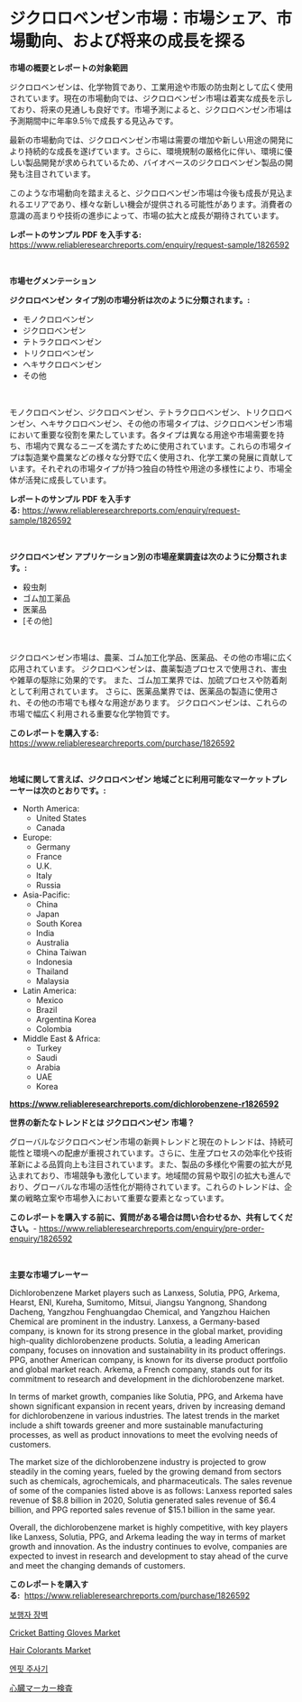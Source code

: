 <p><h1>ジクロロベンゼン市場：市場シェア、市場動向、および将来の成長を探る</h1></p><p><strong>市場の概要とレポートの対象範囲</strong></p>
<p><p>ジクロロベンゼンは、化学物質であり、工業用途や市販の防虫剤として広く使用されています。現在の市場動向では、ジクロロベンゼン市場は着実な成長を示しており、将来の見通しも良好です。市場予測によると、ジクロロベンゼン市場は予測期間中に年率9.5％で成長する見込みです。</p><p>最新の市場動向では、ジクロロベンゼン市場は需要の増加や新しい用途の開発により持続的な成長を遂げています。さらに、環境規制の厳格化に伴い、環境に優しい製品開発が求められているため、バイオベースのジクロロベンゼン製品の開発も注目されています。</p><p>このような市場動向を踏まえると、ジクロロベンゼン市場は今後も成長が見込まれるエリアであり、様々な新しい機会が提供される可能性があります。消費者の意識の高まりや技術の進歩によって、市場の拡大と成長が期待されています。</p></p>
<p><strong>レポートのサンプル PDF を入手する:</strong> <a href="https://www.reliableresearchreports.com/enquiry/request-sample/1826592">https://www.reliableresearchreports.com/enquiry/request-sample/1826592</a></p>
<p>&nbsp;</p>
<p><strong>市場セグメンテーション</strong></p>
<p><strong>ジクロロベンゼン タイプ別の市場分析は次のように分類されます。:</strong></p>
<p><ul><li>モノクロロベンゼン</li><li>ジクロロベンゼン</li><li>テトラクロロベンゼン</li><li>トリクロロベンゼン</li><li>ヘキサクロロベンゼン</li><li>その他</li></ul></p>
<p>&nbsp;</p>
<p><p>モノクロロベンゼン、ジクロロベンゼン、テトラクロロベンゼン、トリクロロベンゼン、ヘキサクロロベンゼン、その他の市場タイプは、ジクロロベンゼン市場において重要な役割を果たしています。各タイプは異なる用途や市場需要を持ち、市場内で異なるニーズを満たすために使用されています。これらの市場タイプは製造業や農業などの様々な分野で広く使用され、化学工業の発展に貢献しています。それぞれの市場タイプが持つ独自の特性や用途の多様性により、市場全体が活発に成長しています。</p></p>
<p><strong>レポートのサンプル PDF を入手する:</strong>&nbsp;<a href="https://www.reliableresearchreports.com/enquiry/request-sample/1826592">https://www.reliableresearchreports.com/enquiry/request-sample/1826592</a></p>
<p>&nbsp;</p>
<p><strong> ジクロロベンゼン アプリケーション別の市場産業調査は次のように分類されます。:</strong></p>
<p><ul><li>殺虫剤</li><li>ゴム加工薬品</li><li>医薬品</li><li>[その他]</li></ul></p>
<p>&nbsp;</p>
<p><p>ジクロロベンゼン市場は、農薬、ゴム加工化学品、医薬品、その他の市場に広く応用されています。 ジクロロベンゼンは、農薬製造プロセスで使用され、害虫や雑草の駆除に効果的です。 また、ゴム加工業界では、加硫プロセスや防着剤として利用されています。 さらに、医薬品業界では、医薬品の製造に使用され、その他の市場でも様々な用途があります。 ジクロロベンゼンは、これらの市場で幅広く利用される重要な化学物質です。</p></p>
<p><strong>このレポートを購入する:</strong>&nbsp; <a href="https://www.reliableresearchreports.com/purchase/1826592">https://www.reliableresearchreports.com/purchase/1826592</a></p>
<p>&nbsp;</p>
<p><strong>地域に関して言えば、ジクロロベンゼン 地域ごとに利用可能なマーケットプレーヤーは次のとおりです。:</strong></p>
<p><ul>
    <li>
        North America:
        <ul>
            <li>United States</li>
            <li>Canada</li>
        </ul>
    </li>
    <li>
        Europe:
        <ul>
            <li>Germany</li>
            <li>France</li>
            <li>U.K.</li>
            <li>Italy</li>
            <li>Russia</li>
        </ul>
    </li>
    <li>
        Asia-Pacific:
        <ul>
            <li>China</li>
            <li>Japan</li>
            <li>South Korea</li>
            <li>India</li>
            <li>Australia</li>
            <li>China Taiwan</li>
            <li>Indonesia</li>
            <li>Thailand</li>
            <li>Malaysia</li>
        </ul>
    </li>
    <li>
        Latin America:
        <ul>
            <li>Mexico</li>
            <li>Brazil</li>
            <li>Argentina Korea</li>
            <li>Colombia</li>
        </ul>
    </li>
    <li>
        Middle East & Africa:
        <ul>
            <li>Turkey</li>
            <li>Saudi</li>
            <li>Arabia</li>
            <li>UAE</li>
            <li>Korea</li>
        </ul>
    </li>
    </ul></p>
<p><strong><a href="https://www.reliableresearchreports.com/dichlorobenzene-r1826592">https://www.reliableresearchreports.com/dichlorobenzene-r1826592</a></strong>&nbsp;</p>
<p><strong>世界の新たなトレンドとは ジクロロベンゼン 市場？</strong></p>
<p><p>グローバルなジクロロベンゼン市場の新興トレンドと現在のトレンドは、持続可能性と環境への配慮が重視されています。さらに、生産プロセスの効率化や技術革新による品質向上も注目されています。また、製品の多様化や需要の拡大が見込まれており、市場競争も激化しています。地域間の貿易や取引の拡大も進んでおり、グローバルな市場の活性化が期待されています。これらのトレンドは、企業の戦略立案や市場参入において重要な要素となっています。</p></p>
<p><strong>このレポートを購入する前に、質問がある場合は問い合わせるか、共有してください。</strong>- <a href="https://www.reliableresearchreports.com/enquiry/pre-order-enquiry/1826592">https://www.reliableresearchreports.com/enquiry/pre-order-enquiry/1826592</a></p>
<p>&nbsp;</p>
<p><strong>主要な市場プレーヤー</strong></p>
<p><p>Dichlorobenzene Market players such as Lanxess, Solutia, PPG, Arkema, Hearst, ENI, Kureha, Sumitomo, Mitsui, Jiangsu Yangnong, Shandong Dacheng, Yangzhou Fenghuangdao Chemical, and Yangzhou Haichen Chemical are prominent in the industry. Lanxess, a Germany-based company, is known for its strong presence in the global market, providing high-quality dichlorobenzene products. Solutia, a leading American company, focuses on innovation and sustainability in its product offerings. PPG, another American company, is known for its diverse product portfolio and global market reach. Arkema, a French company, stands out for its commitment to research and development in the dichlorobenzene market.</p><p>In terms of market growth, companies like Solutia, PPG, and Arkema have shown significant expansion in recent years, driven by increasing demand for dichlorobenzene in various industries. The latest trends in the market include a shift towards greener and more sustainable manufacturing processes, as well as product innovations to meet the evolving needs of customers.</p><p>The market size of the dichlorobenzene industry is projected to grow steadily in the coming years, fueled by the growing demand from sectors such as chemicals, agrochemicals, and pharmaceuticals. The sales revenue of some of the companies listed above is as follows: Lanxess reported sales revenue of $8.8 billion in 2020, Solutia generated sales revenue of $6.4 billion, and PPG reported sales revenue of $15.1 billion in the same year.</p><p>Overall, the dichlorobenzene market is highly competitive, with key players like Lanxess, Solutia, PPG, and Arkema leading the way in terms of market growth and innovation. As the industry continues to evolve, companies are expected to invest in research and development to stay ahead of the curve and meet the changing demands of customers.</p></p>
<p><strong>このレポートを購入する:</strong>&nbsp;&nbsp;<a href="https://www.reliableresearchreports.com/purchase/1826592">https://www.reliableresearchreports.com/purchase/1826592</a></p>
<p><p><a href="https://medium.com/@mehereenadusoye/%EB%B3%B4%ED%96%89%EC%9E%90-%EB%B0%A9%EB%B2%BD-%EC%8B%9C%EC%9E%A5-%EC%9C%A0%ED%98%95-%EC%9D%91%EC%9A%A9-%EB%B6%84%EC%95%BC-%EB%B0%8F-%EC%A7%80%EB%A6%AC%EB%B3%84-%EC%A2%85%ED%95%A9-%ED%8F%89%EA%B0%80-ef4d8c6845a6">보행자 장벽</a></p><p><a href="https://www.linkedin.com/pulse/analyzing-cricket-batting-gloves-market-global-industry-dst0e?trackingId=k1imYbLa%2F6moIHI6eD4nNA%3D%3D">Cricket Batting Gloves Market</a></p><p><a href="https://www.linkedin.com/pulse/hair-colorants-market-share-evolution-growth-trends-2024-oyrse?trackingId=dQIhFw4gkEofSVyhQ4mMdg%3D%3D">Hair Colorants Market</a></p><p><a href="https://medium.com/@snake68678/enfit-%EC%8B%9C%EB%A6%B0%EC%A7%80-%EC%8B%9C%EC%9E%A5-%EA%B7%9C%EB%AA%A8-%EB%B0%8F-%EC%8B%9C%EC%9E%A5-%EB%8F%99%ED%96%A5-%EC%99%84%EC%A0%84%ED%95%9C-%EC%82%B0%EC%97%85-%EA%B0%9C%EC%9A%94-2024%EB%85%84%EB%B6%80%ED%84%B0-2031%EB%85%84-e0b40a53634c">엔핏 주사기</a></p><p><a href="https://medium.com/@dylancoleman70/%E5%BF%83%E8%87%93%E3%83%9E%E3%83%BC%E3%82%AB%E3%83%BC%E6%A4%9C%E6%9F%BB%E5%B8%82%E5%A0%B4-%E5%B8%82%E5%A0%B4%E3%82%B7%E3%82%A7%E3%82%A2-%E5%B8%82%E5%A0%B4%E5%8B%95%E5%90%91-%E3%81%8A%E3%82%88%E3%81%B3%E5%B0%86%E6%9D%A5%E3%81%AE%E6%88%90%E9%95%B7%E3%82%92%E6%8E%A2%E3%82%8B-be96cb8a5546">心臓マーカー検査</a></p></p>
